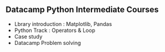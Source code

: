 ## Datacamp Python Intermediate Courses ##
* Lbrary introduction : Matplotlib, Pandas
* Python Track : Operators & Loop
* Case study
* Datacamp Problem solving
